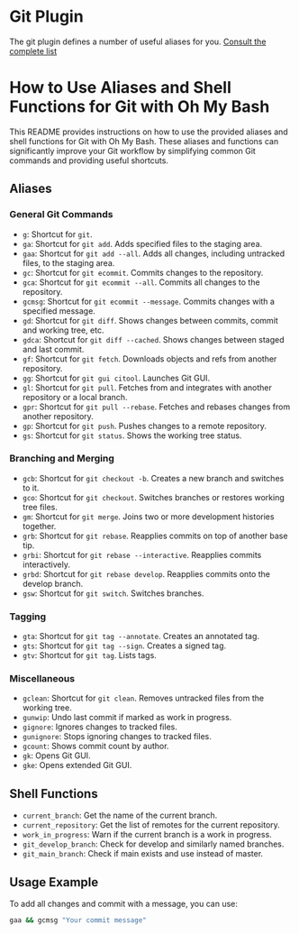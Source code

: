 # Git Plugin

The git plugin defines a number of useful aliases for you.
[Consult the complete list](git.plugin.sh#L34)

# How to Use Aliases and Shell Functions for Git with Oh My Bash

This README provides instructions on how to use the provided aliases and shell
functions for Git with Oh My Bash. These aliases and functions can significantly
improve your Git workflow by simplifying common Git commands and providing
useful shortcuts.

## Aliases

### General Git Commands

-   `g`: Shortcut for `git`.
-   `ga`: Shortcut for `git add`. Adds specified files to the staging area.
-   `gaa`: Shortcut for `git add --all`. Adds all changes, including untracked
    files, to the staging area.
-   `gc`: Shortcut for `git ecommit`. Commits changes to the repository.
-   `gca`: Shortcut for `git ecommit --all`. Commits all changes to the
    repository.
-   `gcmsg`: Shortcut for `git ecommit --message`. Commits changes with a
    specified message.
-   `gd`: Shortcut for `git diff`. Shows changes between commits, commit and
    working tree, etc.
-   `gdca`: Shortcut for `git diff --cached`. Shows changes between staged and
    last commit.
-   `gf`: Shortcut for `git fetch`. Downloads objects and refs from another
    repository.
-   `gg`: Shortcut for `git gui citool`. Launches Git GUI.
-   `gl`: Shortcut for `git pull`. Fetches from and integrates with another
    repository or a local branch.
-   `gpr`: Shortcut for `git pull --rebase`. Fetches and rebases changes from
    another repository.
-   `gp`: Shortcut for `git push`. Pushes changes to a remote repository.
-   `gs`: Shortcut for `git status`. Shows the working tree status.

### Branching and Merging

-   `gcb`: Shortcut for `git checkout -b`. Creates a new branch and switches to
    it.
-   `gco`: Shortcut for `git checkout`. Switches branches or restores working
    tree files.
-   `gm`: Shortcut for `git merge`. Joins two or more development histories
    together.
-   `grb`: Shortcut for `git rebase`. Reapplies commits on top of another base
    tip.
-   `grbi`: Shortcut for `git rebase --interactive`. Reapplies commits
    interactively.
-   `grbd`: Shortcut for `git rebase develop`. Reapplies commits onto the
    develop branch.
-   `gsw`: Shortcut for `git switch`. Switches branches.

### Tagging

-   `gta`: Shortcut for `git tag --annotate`. Creates an annotated tag.
-   `gts`: Shortcut for `git tag --sign`. Creates a signed tag.
-   `gtv`: Shortcut for `git tag`. Lists tags.

### Miscellaneous

-   `gclean`: Shortcut for `git clean`. Removes untracked files from the working
    tree.
-   `gunwip`: Undo last commit if marked as work in progress.
-   `gignore`: Ignores changes to tracked files.
-   `gunignore`: Stops ignoring changes to tracked files.
-   `gcount`: Shows commit count by author.
-   `gk`: Opens Git GUI.
-   `gke`: Opens extended Git GUI.

## Shell Functions

-   `current_branch`: Get the name of the current branch.
-   `current_repository`: Get the list of remotes for the current repository.
-   `work_in_progress`: Warn if the current branch is a work in progress.
-   `git_develop_branch`: Check for develop and similarly named branches.
-   `git_main_branch`: Check if main exists and use instead of master.

## Usage Example

To add all changes and commit with a message, you can use:

```bash
gaa && gcmsg "Your commit message"
```
